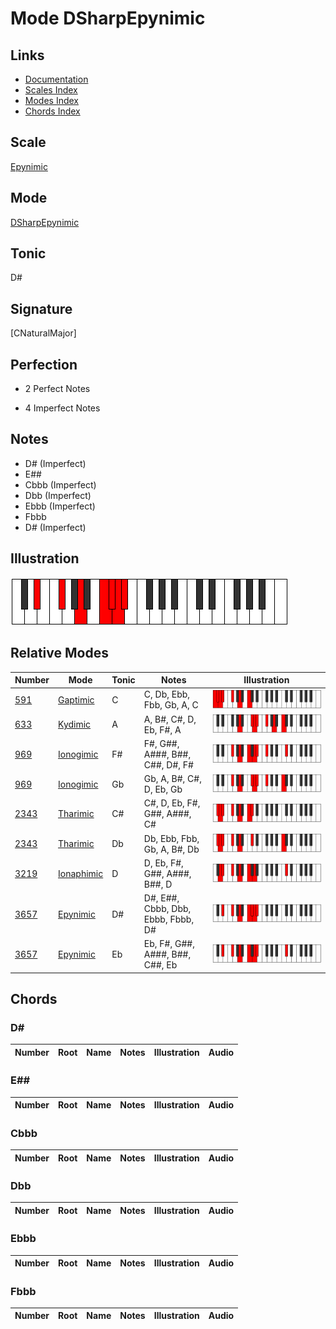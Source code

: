 # Mode DSharpEpynimic

## Links

- [Documentation](index.md)
- [Scales Index](Scales.md)
- [Modes Index](Modes.md)
- [Chords Index](Chords.md)

## Scale

[Epynimic](ScaleEpynimic.md)

## Mode

[DSharpEpynimic](ModeDSharpEpynimic.md)

## Tonic

D#

## Signature

[CNaturalMajor]

## Perfection

 - 2 Perfect Notes

 - 4 Imperfect Notes

## Notes

- D# (Imperfect)
- E##
- Cbbb (Imperfect)
- Dbb (Imperfect)
- Ebbb (Imperfect)
- Fbbb
- D# (Imperfect)

## Illustration

![DSharpEpynimic](ModeDSharpEpynimic.png)

## Relative Modes

| Number | Mode | Tonic | Notes | Illustration |
|--------|------|-------|-------|--------------|
| [591](https://ianring.com/musictheory/scales/591) | [Gaptimic](ModeGaptimic.md) | C | C, Db, Ebb, Fbb, Gb, A, C | ![CNaturalGaptimic](ModeCNaturalGaptimic.png) |
| [633](https://ianring.com/musictheory/scales/633) | [Kydimic](ModeKydimic.md) | A | A, B#, C#, D, Eb, F#, A | ![ANaturalKydimic](ModeANaturalKydimic.png) |
| [969](https://ianring.com/musictheory/scales/969) | [Ionogimic](ModeIonogimic.md) | F# | F#, G##, A###, B##, C##, D#, F# | ![FSharpIonogimic](ModeFSharpIonogimic.png) |
| [969](https://ianring.com/musictheory/scales/969) | [Ionogimic](ModeIonogimic.md) | Gb | Gb, A, B#, C#, D, Eb, Gb | ![GFlatIonogimic](ModeGFlatIonogimic.png) |
| [2343](https://ianring.com/musictheory/scales/2343) | [Tharimic](ModeTharimic.md) | C# | C#, D, Eb, F#, G##, A###, C# | ![CSharpTharimic](ModeCSharpTharimic.png) |
| [2343](https://ianring.com/musictheory/scales/2343) | [Tharimic](ModeTharimic.md) | Db | Db, Ebb, Fbb, Gb, A, B#, Db | ![DFlatTharimic](ModeDFlatTharimic.png) |
| [3219](https://ianring.com/musictheory/scales/3219) | [Ionaphimic](ModeIonaphimic.md) | D | D, Eb, F#, G##, A###, B##, D | ![DNaturalIonaphimic](ModeDNaturalIonaphimic.png) |
| [3657](https://ianring.com/musictheory/scales/3657) | [Epynimic](ModeEpynimic.md) | D# | D#, E##, Cbbb, Dbb, Ebbb, Fbbb, D# | ![DSharpEpynimic](ModeDSharpEpynimic.png) |
| [3657](https://ianring.com/musictheory/scales/3657) | [Epynimic](ModeEpynimic.md) | Eb | Eb, F#, G##, A###, B##, C##, Eb | ![EFlatEpynimic](ModeEFlatEpynimic.png) |

## Chords

### D#

| Number | Root | Name | Notes | Illustration | Audio |
|--------|------|------|-------|--------------|-------|

### E##

| Number | Root | Name | Notes | Illustration | Audio |
|--------|------|------|-------|--------------|-------|

### Cbbb

| Number | Root | Name | Notes | Illustration | Audio |
|--------|------|------|-------|--------------|-------|

### Dbb

| Number | Root | Name | Notes | Illustration | Audio |
|--------|------|------|-------|--------------|-------|

### Ebbb

| Number | Root | Name | Notes | Illustration | Audio |
|--------|------|------|-------|--------------|-------|

### Fbbb

| Number | Root | Name | Notes | Illustration | Audio |
|--------|------|------|-------|--------------|-------|

